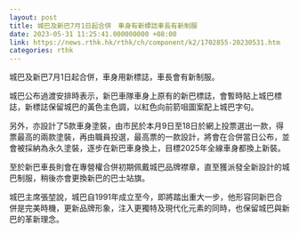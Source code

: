 ```yaml
---
layout: post
title: 城巴及新巴7月1日起合併　車身有新標誌車長有新制服
date: 2023-05-31 11:25:41.000000000 +08:00
link: https://news.rthk.hk/rthk/ch/component/k2/1702855-20230531.htm
categories: rthk
---
```


城巴及新巴7月1日起合併，車身用新標誌，車長會有新制服。

城巴公布過渡安排時表示，新巴車隊車身上原有的新巴標誌，會暫時貼上城巴標誌，新標誌保留城巴的黃色主色調，以紅色向前箭咀圖案配上城巴字句。

另外，亦設計了5款車身塗裝，由市民於本月9日至18日於網上投票選出一款，得票最高的兩款塗裝，再由職員投選，最高票的一款設計，將會在合併當日公布，並會被採納為永久塗裝，逐步在新巴車身換上，目標2025年全線車身都換上新裝。

至於新巴車長則會在專營權合併初期佩戴城巴品牌襟章，直至獲派發全新設計的城巴制服，稍後亦會更換新巴的巴士站旗。 

城巴主席張堃說，城巴自1991年成立至今，即將踏出重大一步，他形容同新巴合併是完美時機，更新品牌形象，注入更獨特及現代化元素的同時，也保留城巴與新巴的革新理念。
